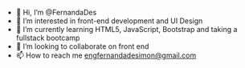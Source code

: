 - 👋 Hi, I’m @FernandaDes
- 👀 I’m interested in front-end development and UI Design
- 🌱 I’m currently learning HTML5, JavaScript, Bootstrap and taking a fullstack bootcamp 
- 💞️ I’m looking to collaborate on front end 
- 📫 How to reach me engfernandadesimon@gmail.com

<!---
FernandaDes/FernandaDes is a ✨ special ✨ repository because its `README.md` (this file) appears on your GitHub profile.
You can click the Preview link to take a look at your changes.
--->

